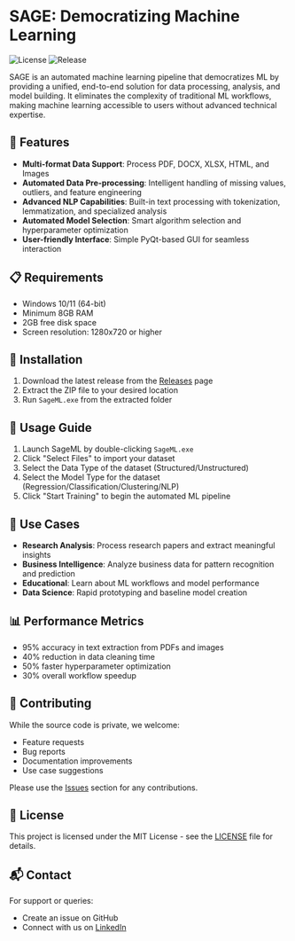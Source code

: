 # SAGE: Democratizing Machine Learning
![License](https://img.shields.io/badge/license-MIT-blue.svg)
![Release](https://img.shields.io/badge/release-v1.0.0-green.svg)

SAGE is an automated machine learning pipeline that democratizes ML by providing a unified, end-to-end solution for data processing, analysis, and model building. It eliminates the complexity of traditional ML workflows, making machine learning accessible to users without advanced technical expertise.

## 🚀 Features

- **Multi-format Data Support**: Process PDF, DOCX, XLSX, HTML, and Images
- **Automated Data Pre-processing**: Intelligent handling of missing values, outliers, and feature engineering
- **Advanced NLP Capabilities**: Built-in text processing with tokenization, lemmatization, and specialized analysis
- **Automated Model Selection**: Smart algorithm selection and hyperparameter optimization
- **User-friendly Interface**: Simple PyQt-based GUI for seamless interaction

## 📋 Requirements

- Windows 10/11 (64-bit)
- Minimum 8GB RAM
- 2GB free disk space
- Screen resolution: 1280x720 or higher

## 🔧 Installation

1. Download the latest release from the [Releases](https://github.com/PM4305/SageML/releases) page
2. Extract the ZIP file to your desired location
3. Run `SageML.exe` from the extracted folder

## 📖 Usage Guide

1. Launch SageML by double-clicking `SageML.exe`
2. Click "Select Files" to import your dataset
3. Select the Data Type of the dataset (Structured/Unstructured)
4. Select the Model Type for the dataset (Regression/Classification/Clustering/NLP)
5. Click "Start Training" to begin the automated ML pipeline

## 🎯 Use Cases

- **Research Analysis**: Process research papers and extract meaningful insights
- **Business Intelligence**: Analyze business data for pattern recognition and prediction
- **Educational**: Learn about ML workflows and model performance
- **Data Science**: Rapid prototyping and baseline model creation

## 📊 Performance Metrics

- 95% accuracy in text extraction from PDFs and images
- 40% reduction in data cleaning time
- 50% faster hyperparameter optimization
- 30% overall workflow speedup

## 🤝 Contributing

While the source code is private, we welcome:
- Feature requests
- Bug reports
- Documentation improvements
- Use case suggestions

Please use the [Issues](https://github.com/PM4305/SageML/issues) section for any contributions.

## 📜 License

This project is licensed under the MIT License - see the [LICENSE](LICENSE) file for details.


## 📬 Contact

For support or queries:
- Create an issue on GitHub
- Connect with us on [LinkedIn](https://www.linkedin.com/in/prakhar-madnani)
